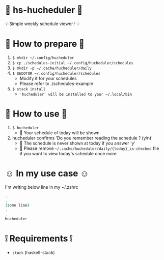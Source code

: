# :diamond_shape_with_a_dot_inside: hs-hucheduler :diamond_shape_with_a_dot_inside:
:bulb: Simple weekly schedule viewer ! :bulb:


# :key: How to prepare :key:
1. `$ mkdir ~/.config/hucheduler`
2. `$ cp ./schedules-initial ~/.config/hucheduler/schedules`
3. `$ mkdir -p ~/.cache/hucheduler/daily`
4. `$ $EDOTOR ~/.config/hucheduler/schedules`
    - Modify it for your schedules
    - Please refer to ./schedules-example
5. `$ stack install`
    - `'hucheduler' will be installed to your ~/.local/bin`


# :gift: How to use :gift:
1. `$ hucheduler`
    - :confetti_ball: Your schedule of today will be shown
2. hucheduler confirms 'Do you remember reading the schedule ? (y/n)'
    - :no_bell: The schedule is never shown at today if you answer 'y'
    - :bell: Please remove `~/.cache/hucheduler/daily/{today}_is-cheched` file if you want to view today's schedule once more


# :relaxed: In my use case :relaxed:
I'm writing below line in my ~/.zshrc

```sh
.
.
(some line)
.
.
hucheduler
```


# :grey_exclamation: Requirements :grey_exclamation:
- `stack` (haskell-stack)
